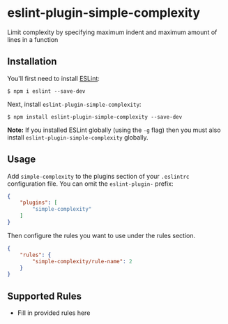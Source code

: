 # eslint-plugin-simple-complexity

Limit complexity by specifying maximum indent and maximum amount of lines in a function

## Installation

You'll first need to install [ESLint](http://eslint.org):

```
$ npm i eslint --save-dev
```

Next, install `eslint-plugin-simple-complexity`:

```
$ npm install eslint-plugin-simple-complexity --save-dev
```

**Note:** If you installed ESLint globally (using the `-g` flag) then you must also install `eslint-plugin-simple-complexity` globally.

## Usage

Add `simple-complexity` to the plugins section of your `.eslintrc` configuration file. You can omit the `eslint-plugin-` prefix:

```json
{
    "plugins": [
        "simple-complexity"
    ]
}
```


Then configure the rules you want to use under the rules section.

```json
{
    "rules": {
        "simple-complexity/rule-name": 2
    }
}
```

## Supported Rules

* Fill in provided rules here





